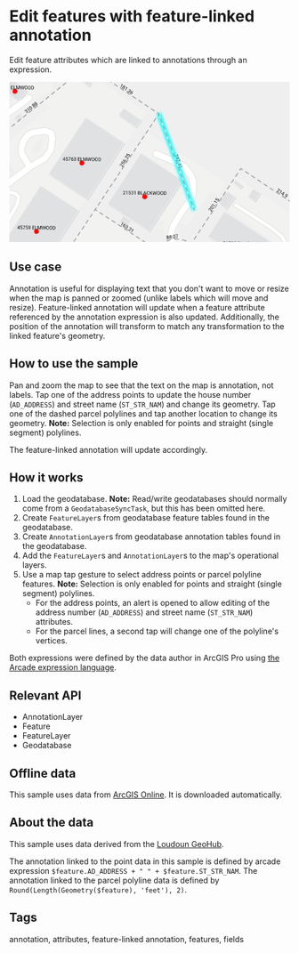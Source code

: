 # Edit features with feature-linked annotation

Edit feature attributes which are linked to annotations through an expression.

![Image of Edit features with feature linked annotation](edit-features-with-feature-linked-annotation.png)

## Use case

Annotation is useful for displaying text that you don't want to move or resize when the map is panned or zoomed (unlike labels which will move and resize). Feature-linked annotation will update when a feature attribute referenced by the annotation expression is also updated. Additionally, the position of the annotation will transform to match any transformation to the linked feature's geometry.

## How to use the sample

Pan and zoom the map to see that the text on the map is annotation, not labels. Tap one of the address points to update the house number (`AD_ADDRESS`) and street name (`ST_STR_NAM`) and change its geometry. Tap one of the dashed parcel polylines and tap another location to change its geometry. **Note:** Selection is only enabled for points and straight (single segment) polylines.

The feature-linked annotation will update accordingly.

## How it works

1. Load the geodatabase. **Note:** Read/write geodatabases should normally come from a `GeodatabaseSyncTask`, but this has been omitted here.
2. Create `FeatureLayer`s from geodatabase feature tables found in the geodatabase.
3. Create `AnnotationLayer`s from geodatabase annotation tables found in the geodatabase.
4. Add the `FeatureLayer`s and `AnnotationLayer`s to the map's operational layers.
5. Use a map tap gesture to select address points or parcel polyline features. **Note:** Selection is only enabled for points and straight (single segment) polylines.
   * For the address points, an alert is opened to allow editing of the address number (`AD_ADDRESS`) and street name (`ST_STR_NAM`) attributes.
   * For the parcel lines, a second tap will change one of the polyline's vertices.

Both expressions were defined by the data author in ArcGIS Pro using [the Arcade expression language](https://developers.arcgis.com/arcade/).

## Relevant API

* AnnotationLayer
* Feature
* FeatureLayer
* Geodatabase

## Offline data

This sample uses data from [ArcGIS Online](https://www.arcgis.com/home/item.html?id=74c0c9fa80f4498c9739cc42531e9948). It is downloaded automatically.

## About the data

This sample uses data derived from the [Loudoun GeoHub](https://geohub-loudoungis.opendata.arcgis.com/).

The annotation linked to the point data in this sample is defined by arcade expression `$feature.AD_ADDRESS + " " + $feature.ST_STR_NAM`. The annotation linked to the parcel polyline data is defined by `Round(Length(Geometry($feature), 'feet'), 2)`.

## Tags

annotation, attributes, feature-linked annotation, features, fields
